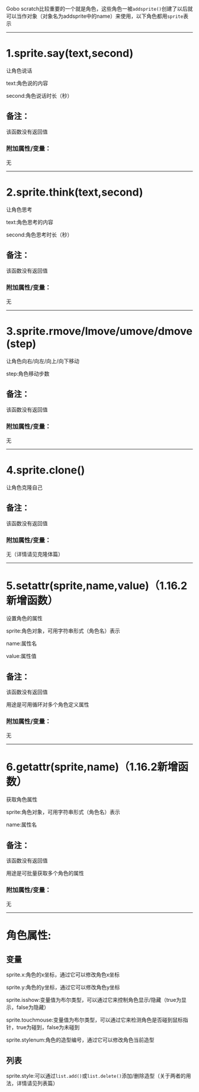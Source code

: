 Gobo scratch比较重要的一个就是角色，这些角色一被`addsprite()`创建了以后就可以当作对象（对象名为addsprite中的name）来使用，以下角色都用`sprite`表示


***


# 1.sprite.say(text,second)


让角色说话


text:角色说的内容


second:角色说话时长（秒）


## 备注：


该函数没有返回值


### 附加属性/变量：


无


***


# 2.sprite.think(text,second)


让角色思考


text:角色思考的内容


second:角色思考时长（秒）


## 备注：


该函数没有返回值



### 附加属性/变量：


无


***


# 3.sprite.rmove/lmove/umove/dmove(step)





让角色向右/向左/向上/向下移动





step:角色移动步数


## 备注：


该函数没有返回值


### 附加属性/变量：


无


***


# 4.sprite.clone()


让角色克隆自己







## 备注：


该函数没有返回值


### 附加属性/变量：


无（详情请见克隆体篇）


***


# 5.setattr(sprite,name,value)（1.16.2新增函数）


设置角色的属性


sprite:角色对象，可用字符串形式（角色名）表示


name:属性名


value:属性值



## 备注：


该函数没有返回值


用途是可用循环对多个角色定义属性


### 附加属性/变量：


无


***



# 6.getattr(sprite,name)（1.16.2新增函数）


获取角色属性


sprite:角色对象，可用字符串形式（角色名）表示


name:属性名



## 备注：


该函数没有返回值


用途是可批量获取多个角色的属性


### 附加属性/变量：


无


***


# 角色属性:


## 变量


sprite.x:角色的x坐标，通过它可以修改角色x坐标


sprite.y:角色的y坐标，通过它可以修改角色y坐标


sprite.isshow:变量值为布尔类型，可以通过它来控制角色显示/隐藏（true为显示，false为隐藏）


sprite.touchmouse:变量值为布尔类型，可以通过它来检测角色是否碰到鼠标指针，true为碰到，false为未碰到


sprite.stylenum:角色的造型编号，通过它可以修改角色当前造型


## 列表


sprite.style:可以通过`list.add()`或`list.delete()`添加/删除造型（关于两者的用法，详情请见列表篇）
